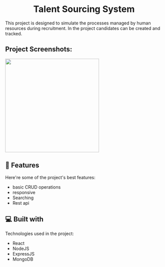 <h1 align="center" id="title">Talent Sourcing System</h1>

<p id="description">This project is designed to simulate the processes managed by human resources during recruitment. In the project candidates can be created and tracked.</p>

<h2>Project Screenshots:</h2>
<img src="https://hizliresim.com/1cqugls" width="300" />



<h2>🧐 Features</h2>

Here're some of the project's best features:

*   basic CRUD operations
*   responsive
*   Searching
*   Rest api

  
  
<h2>💻 Built with</h2>

Technologies used in the project:

*   React
*   NodeJS
*   ExpressJS
*   MongoDB
